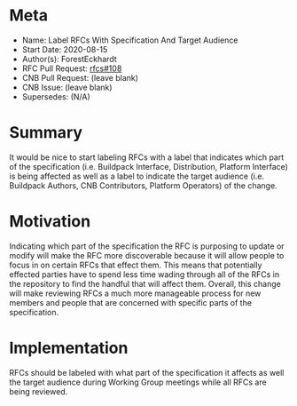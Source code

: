 # Meta
[meta]: #meta
- Name: Label RFCs With Specification And Target Audience
- Start Date: 2020-08-15
- Author(s): ForestEckhardt
- RFC Pull Request: [rfcs#108](https://github.com/buildpacks/rfcs/pull/108)
- CNB Pull Request: (leave blank)
- CNB Issue: (leave blank)
- Supersedes: (N/A)

# Summary
[summary]: #summary

It would be nice to start labeling RFCs with a label that indicates which part
of the specification (i.e. Buildpack Interface, Distribution, Platform
Interface) is being affected as well as a label to indicate the target audience
(i.e. Buildpack Authors, CNB Contributors, Platform Operators) of the change.

# Motivation
[motivation]: #motivation

Indicating which part of the specification the RFC is purposing to update or
modify will make the RFC more discoverable because it will allow people to
focus in on certain RFCs that effect them. This means that potentially effected
parties have to spend less time wading through all of the RFCs in the
repository to find the handful that will affect them. Overall, this change will
make reviewing RFCs a much more manageable process for new members and people
that are concerned with specific parts of the specification.

# Implementation
[Implementation]: #implementation

RFCs should be labeled with what part of the specification it affects as well
the target audience during Working Group meetings while all RFCs are being
reviewed.
